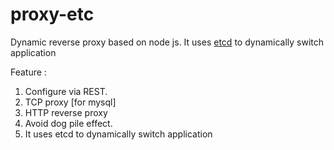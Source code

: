 proxy-etc
=========

Dynamic reverse proxy based on node js.  It uses [etcd](https://github.com/coreos/etcd) to dynamically switch application

Feature :
 1. Configure via REST.
 2. TCP proxy [for mysql]
 3. HTTP reverse proxy
 4. Avoid dog pile effect.
 5. It uses etcd to dynamically switch application 
